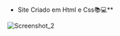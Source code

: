 * Site Criado em Html e Css📚💻**

![Screenshot_2](https://user-images.githubusercontent.com/74679398/123825079-f7fab080-d8d4-11eb-9727-5235a435444b.png)
